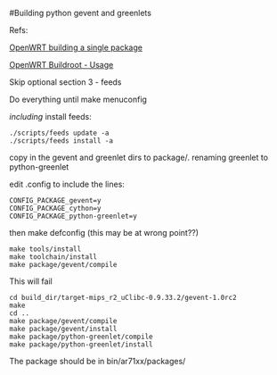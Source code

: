 
#Building python gevent and greenlets 

Refs:

[OpenWRT building a single package](http://wiki.openwrt.org/doc/howtobuild/single.package)

[OpenWRT Buildroot - Usage](http://wiki.openwrt.org/doc/howto/build)

Skip optional section 3 - feeds

Do everything until make menuconfig

*including* install feeds:

	./scripts/feeds update -a
	./scripts/feeds install -a

copy in the gevent and greenlet dirs to package/. renaming greenlet to python-greenlet

edit .config to include the lines:

	CONFIG_PACKAGE_gevent=y
	CONFIG_PACKAGE_cython=y
	CONFIG_PACKAGE_python-greenlet=y

then make defconfig (this may be at wrong point??)

	make tools/install
	make toolchain/install
	make package/gevent/compile

This will fail
	
	cd build_dir/target-mips_r2_uClibc-0.9.33.2/gevent-1.0rc2
	make
	cd ..
	make package/gevent/compile
	make package/gevent/install
	make package/python-greenlet/compile
	make package/python-greenlet/install

The package should be in bin/ar71xx/packages/

